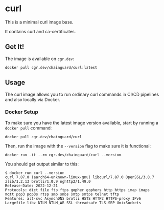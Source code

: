 # curl

This is a minimal curl image base.

It contains curl and ca-certificates.

## Get It!

The image is available on `cgr.dev`:

```
docker pull cgr.dev/chainguard/curl:latest
```

## Usage

The curl image allows you to run ordinary curl commands in CI/CD pipelines and also locally via Docker.

### Docker Setup

To make sure you have the latest image version available, start by running a `docker pull` command:

```shell
docker pull cgr.dev/chainguard/curl
```

Then, run the image with the `--version` flag to make sure it is functional:

```shell
docker run -it --rm cgr.dev/chainguard/curl --version
```
You should get output similar to this:

```shell
$ docker run curl --version
curl 7.87.0 (aarch64-unknown-linux-gnu) libcurl/7.87.0 OpenSSL/3.0.7 zlib/1.2.13 brotli/1.0.9 nghttp2/1.49.0
Release-Date: 2022-12-21
Protocols: dict file ftp ftps gopher gophers http https imap imaps mqtt pop3 pop3s rtsp smb smbs smtp smtps telnet tftp
Features: alt-svc AsynchDNS brotli HSTS HTTP2 HTTPS-proxy IPv6 Largefile libz NTLM NTLM_WB SSL threadsafe TLS-SRP UnixSockets
```